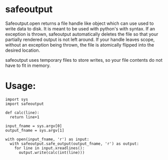 # safeoutput

Safeoutput.open returns a file handle like object which can use used to write data to disk.
It is meant to be used with python's with syntax. If an exception is thrown, safeoutput automatically deletes the file so that your partially rendered output is not left around. If your handle leaves scope, without an exception being thrown, the file is atomically flipped into the desired location.

safeoutput uses temporary files to store writes, so your file contents do not have to fit in memory.

# Usage:

```
import sys
import safeoutput

def calc(line):
  return line+1
  
input_fname = sys.argv[0]
output_fname = sys.argv[1]

with open(input_fname, 'r') as input:
  with safeoutput.safe_output(output_fname, 'r') as output:
    for line in input.xreadlines():
      output.write(calc(int(line)))
```
